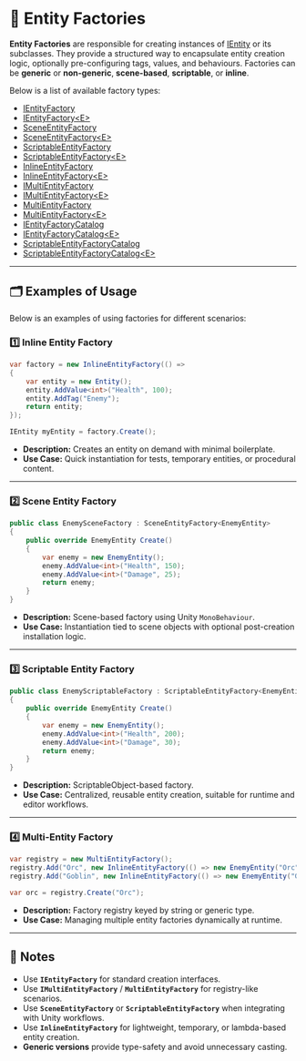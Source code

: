 # 🧩️ Entity Factories

**Entity Factories** are responsible for creating instances of [IEntity](../Entities/IEntity.md) or its subclasses. They
provide a structured way to encapsulate entity creation logic, optionally pre-configuring tags, values, and behaviours.
Factories can be **generic** or **non-generic**, **scene-based**, **scriptable**, or **inline**.

Below is a list of available factory types:

- [IEntityFactory](IEntityFactory.md) <!-- + --> 
- [IEntityFactory&lt;E&gt;](IEntityFactory%601.md) <!-- + -->
- [SceneEntityFactory](SceneEntityFactory.md) <!-- + -->
- [SceneEntityFactory&lt;E&gt;](SceneEntityFactory%601.md) <!-- + -->
- [ScriptableEntityFactory](ScriptableEntityFactory.md) <!-- + -->
- [ScriptableEntityFactory&lt;E&gt;](ScriptableEntityFactory%601.md) <!-- + -->
- [InlineEntityFactory](InlineEntityFactory.md)
- [InlineEntityFactory&lt;E&gt;](InlineEntityFactory%601.md) <!-- + -->
- [IMultiEntityFactory](IMultiEntityFactory.md)
- [IMultiEntityFactory&lt;E&gt;](IMultiEntityFactory%601.md)
- [MultiEntityFactory](MultiEntityFactory.md)
- [MultiEntityFactory&lt;E&gt;](MultiEntityFactory%601.md)
- [IEntityFactoryCatalog](IEntityFactoryCatalog.md)
- [IEntityFactoryCatalog&lt;E&gt;](IEntityFactoryCatalog%601.md)
- [ScriptableEntityFactoryCatalog](ScriptableEntityFactoryCatalog%601.md)
- [ScriptableEntityFactoryCatalog&lt;E&gt;](ScriptableEntityFactoryCatalog.md)

---

## 🗂 Examples of Usage

Below is an examples of using factories for different scenarios:

### 1️⃣ Inline Entity Factory

```csharp
var factory = new InlineEntityFactory(() =>
{
    var entity = new Entity();
    entity.AddValue<int>("Health", 100);
    entity.AddTag("Enemy");
    return entity;
});

IEntity myEntity = factory.Create();
```

- **Description:** Creates an entity on demand with minimal boilerplate.
- **Use Case:** Quick instantiation for tests, temporary entities, or procedural content.

---

### 2️⃣ Scene Entity Factory

```csharp
public class EnemySceneFactory : SceneEntityFactory<EnemyEntity>
{
    public override EnemyEntity Create()
    {
        var enemy = new EnemyEntity();
        enemy.AddValue<int>("Health", 150);
        enemy.AddValue<int>("Damage", 25);
        return enemy;
    }
}
```

- **Description:** Scene-based factory using Unity `MonoBehaviour`.
- **Use Case:** Instantiation tied to scene objects with optional post-creation installation logic.

---

### 3️⃣ Scriptable Entity Factory

```csharp
public class EnemyScriptableFactory : ScriptableEntityFactory<EnemyEntity>
{
    public override EnemyEntity Create()
    {
        var enemy = new EnemyEntity();
        enemy.AddValue<int>("Health", 200);
        enemy.AddValue<int>("Damage", 30);
        return enemy;
    }
}
```

- **Description:** ScriptableObject-based factory.
- **Use Case:** Centralized, reusable entity creation, suitable for runtime and editor workflows.

---

### 4️⃣ Multi-Entity Factory

```csharp
var registry = new MultiEntityFactory();
registry.Add("Orc", new InlineEntityFactory(() => new EnemyEntity("Orc")));
registry.Add("Goblin", new InlineEntityFactory(() => new EnemyEntity("Goblin")));

var orc = registry.Create("Orc");
```

- **Description:** Factory registry keyed by string or generic type.
- **Use Case:** Managing multiple entity factories dynamically at runtime.

---

## 📝 Notes

- Use **`IEntityFactory`** for standard creation interfaces.
- Use **`IMultiEntityFactory`** / **`MultiEntityFactory`** for registry-like scenarios.
- Use **`SceneEntityFactory`** or **`ScriptableEntityFactory`** when integrating with Unity workflows.
- Use **`InlineEntityFactory`** for lightweight, temporary, or lambda-based entity creation.
- **Generic versions** provide type-safety and avoid unnecessary casting.